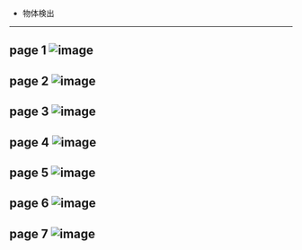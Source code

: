 * 物体検出
---
page 1
![image](https://github.com/user-attachments/assets/81ddb917-56a3-46a8-a3d4-0a5ee2bdb41f)
---
page 2
![image](https://github.com/user-attachments/assets/6b17730d-52a2-4830-8a7c-89f2fb3454d1)
---
page 3
![image](https://github.com/user-attachments/assets/325be678-13f1-4ae8-89ba-6e651491131a)
---
page 4
![image](https://github.com/user-attachments/assets/13bcb27b-a177-47d2-b301-2bc0afefb476)
---
page 5
![image](https://github.com/user-attachments/assets/d1bf5f74-b015-4fc2-9dc0-05c19e0b9365)
---
page 6
![image](https://github.com/user-attachments/assets/23f61083-b413-4075-8c11-a260fdb0f80d)
---
page 7
![image](https://github.com/user-attachments/assets/d45728ea-237e-4a3c-94f4-1638da311bf9)
---
